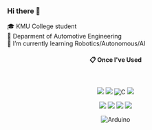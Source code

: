 ### Hi there 👋
🎓 KMU College student <br/> 
🚗 Deparment of Automotive Engineering <br/> 
🌱 I’m currently learning Robotics/Autonomous/AI

<div align="center"> 

####  :clipboard: Once I've Used 

 <br/>
 
<img src="https://img.shields.io/badge/Python-3776AB?style=for-the-badge&logo=Python&logoColor=white"> <img src="https://img.shields.io/badge/C++-00599C?style=for-the-badge&logo=cplusplus&logoColor=white"> 
![C](https://img.shields.io/badge/c-%2300599C.svg?style=for-the-badge&logo=c&logoColor=white) <img src="https://img.shields.io/badge/mysql-4479A1?style=for-the-badge&logo=mysql&logoColor=white">

<img src="https://img.shields.io/badge/github-181717?style=for-the-badge&logo=github&logoColor=white"> <img src="https://img.shields.io/badge/aws-232F3E?style=for-the-badge&logo=Amazon aws&logoColor=white"> <img src="https://img.shields.io/badge/VSC-007ACC?style=for-the-badge&logo=VisualStudioCode&logoColor=white"> <img src="https://img.shields.io/badge/Slack-4A154B?style=for-the-badge&logo=Slack&logoColor=white"> 

![Arduino](https://img.shields.io/badge/-Arduino-00979D?style=for-the-badge&logo=Arduino&logoColor=white)
<!--
**AUTO-KKYU/AUTO-KKYU** is a ✨ _special_ ✨ repository because its `README.md` (this file) appears on your GitHub profile.

Here are some ideas to get you started:

- 🔭 I’m currently working on ...
- 🌱 I’m currently learning ...
- 👯 I’m looking to collaborate on ...
- 🤔 I’m looking for help with ...
- 💬 Ask me about ...
- 📫 How to reach me: ...
- 😄 Pronouns: ...
- ⚡ Fun fact: ...
-->
